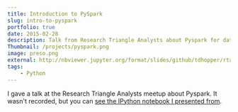 ```yaml
---
title: Introduction to PySpark
slug: intro-to-pyspark
portfolio: true
date: 2015-02-28
description: Talk from Research Triangle Analysts about Pyspark for data science
Thumbnail: /projects/pyspark.png
image: preso.png
external: http://nbviewer.jupyter.org/format/slides/github/tdhopper/rta-pyspark-presentation/blob/master/slides.ipynb
tags:
    - Python
---
```


I gave a talk at the Research Triangle Analysts meetup about Pyspark. It wasn't recorded, but you can [see the IPython notebook I presented from](http://nbviewer.jupyter.org/format/slides/github/tdhopper/rta-pyspark-presentation/blob/master/slides.ipynb#/).

